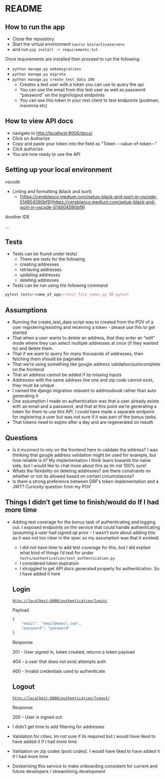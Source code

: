 # README

## How to run the app

- Clone the repository
- Start the virtual environment `source bin/activate/venv`
- and run `pip install -r requirements.txt`

Once requirements are installed then proceed to run the following:

- `python manage.py makemigrations`
- `python manage.py migrate`
- `python manage.py create_test_data 100`
    - Creates a test user with a token you can use to query the api
    - You can use the email from this test user as well as password “password” on the login/logout endpoints
    - You can use this token in your rest client to test endpoints (postman, insomnia etc)

## How to view API docs

- navigate to [http://localhost:8000/docs/](http://localhost:8000/docs/)
- Click on Authorize
- Copy and paste your token into the field as "Token --value-of-token--"
- Click authorize
- You are now ready to use the API

## Setting up your local environment

vscode

- Linting and formatting (black and isort)
    - [https://cereblanco.medium.com/setup-black-and-isort-in-vscode-514804590bf9](https://cereblanco.medium.com/setup-black-and-isort-in-vscode-514804590bf9)

Another IDE

…

## Tests

- Tests can be found under tests/
    - There are tests for the following
    - creating addresses
    - retrieving addresses
    - updating addresses
    - deleting addresses
- Tests can be run using the following command

```jsx
pytest tests/<name_of_app>/<test_file_name>.py OR pytest
```

## Assumptions

- Running the create_test_data script was to created from the POV of a user registering/existing and receiving a token - please use this to get started
- That when a user wants to delete an address, that they enter an “edit” mode where they can select multiple addresses at once (if they wanted to) and delete them.
- That if we want to query for many thousands of addresses, then fetching them should be paginated
- That we’re using something like google address validation/autocomplete on the frontend
- That an address cannot be added if its missing inputs
- Addresses with the same address line one and zip code cannot exist, they must be unique
- I named the django migration relavant to addressbook rather than auto generating it
- One assumption I made on authentication was that a user already exists with an email and a password, and that at this point we're generating a token for them to use this API. I could have made a separate endpoint for registering a user but was not sure if it was part of the bonus tasks.
- That tokens need to expire after a day and are regenerated on reauth

## Questions

- Is it incorrect to rely on the frontend here to validate the address? I was thinking that google address validation might be used for example, but how reliable is it? My implementation I think leans towards the naïve side, but I would like to chat more about this as Im not 100% sure!
- Whats the flexibility on deleting addresses? are there constraints on whether or not its allowed based on certain circumstances?
- Is there a strong preference between DRF’s token implementation and a JWT? Curiosity question from my POV

## Things I didn’t get time to finish/would do If I had more time

- Adding test coverage for the bonus task of authenticating and logging out. I exposed endpoints on the service that could handle authenticating (assuming a user had signed up prior - I wasn’t sure about adding this as it was not too clear in the spec so my assumption was that it existed)
    - I did not have time to add test coverage for this, but I did explain what kind of things I’d test for under `tests/authentication/test_authentication.py`
    - I considered token expiration
    - I struggled to get API docs generated properly for authentication. So I have added it here
    
    ## Login
    
    [`http://localhost:8000/authentication/login/`](http://localhost:8000/authentication/login/)
    
    Payload
    
    ```jsx
    {
    	"email": "email@email.com",
    	"password": "password"
    }
    ```
    
    Response
    
    201 - User signed in, token created, returns a token payload
    
    404 - a user that does not exist attempts auth
    
    400 - Invalid credentials used to authenticate
    
    ## Logout
    
    [`http://localhost:8000/authentication/logout/`](http://localhost:8000/authentication/login/)
    
    Response
    
    200 - User is signed out
    
- I didn’t get time to add filtering for addresses
- Validation for cities. Im not sure if its required but I would have liked to have added it if I had more time
- Validation on zip codes (post codes). I would have liked to have added it if I had more time
- Dockerising this service to make onboarding consistent for current and future developers / streamlining development